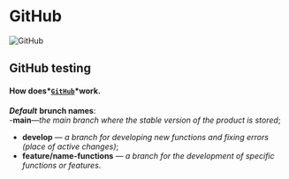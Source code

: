 # GitHub

![GitHub](https://visualmodo.com/wp-content/uploads/2018/04/Using-GitHub-To-Improve-Workflow-3.jpg)

## GitHub testing

#### How does*<code>[GitHub](https://github.com/)</code>*work.

***<strong>Default</strong>*** **brunch names**:
<br>
-**main**—*the main branch where the stable version of the product is stored*;
- **develop** — *a branch for developing new functions and fixing errors (place of active changes)*;
- **feature/name-functions** — *a branch for the development of specific functions or features*.
